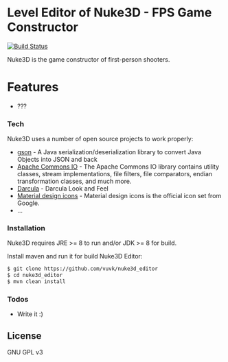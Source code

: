 # Level Editor of Nuke3D - FPS Game Constructor 

[![Build Status](https://travis-ci.org/vuvk/nuke3d_editor.svg?branch=master)](https://travis-ci.org/vuvk/nuke3d_editor)

Nuke3D is the game constructor of first-person shooters.

# Features

  - ???

### Tech

Nuke3D uses a number of open source projects to work properly:

* [gson] - A Java serialization/deserialization library to convert Java Objects into JSON and back 
* [Apache Commons IO] - The Apache Commons IO library contains utility classes, stream implementations, file filters, file comparators, endian transformation classes, and much more.
* [Darcula] - Darcula Look and Feel 
* [Material design icons] - Material design icons is the official icon set from Google. 
* ...

### Installation

Nuke3D requires JRE >= 8 to run and/or JDK >= 8 for build.

Install maven and run it for build Nuke3D Editor:

```sh
$ git clone https://github.com/vuvk/nuke3d_editor
$ cd nuke3d_editor
$ mvn clean install
```

### Todos

 - Write it :)

License
----

GNU GPL v3


   [gson]: <https://github.com/google/gson>
   [Apache Commons IO]: <https://github.com/apache/commons-io>
   [Darcula]: <https://github.com/bulenkov/Darcula>
   [Material Design icons]: <https://github.com/google/material-design-icons>
